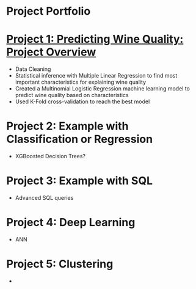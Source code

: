 # Project Portfolio

# [Project 1: Predicting Wine Quality: Project Overview](https://github.com/andreasbergstrm/DS-Wine-Quality-Project)
* Data Cleaning
* Statistical inference with Multiple Linear Regression to find most important characteristics for explaining wine quality
* Created a Multinomial Logistic Regression machine learning model to predict wine quality based on characteristics
* Used K-Fold cross-validation to reach the best model

# Project 2: Example with Classification or Regression
* XGBoosted Decision Trees?


# Project 3: Example with SQL
* Advanced SQL queries


# Project 4: Deep Learning
* ANN


# Project 5: Clustering
*
